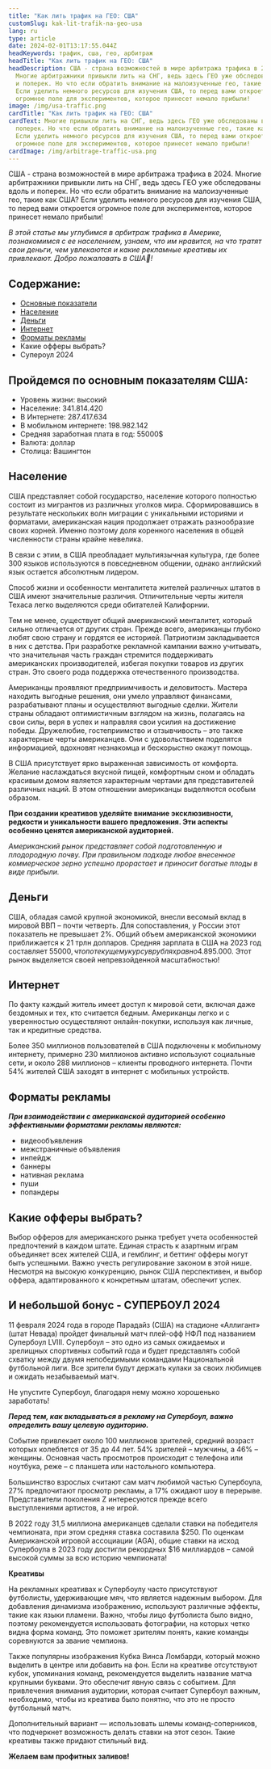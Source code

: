 ```yaml
---
title: "Как лить трафик на ГЕО: США"
customSlug: kak-lit-trafik-na-geo-usa
lang: ru
type: article
date: 2024-02-01T13:17:55.044Z
headKeywords: трафик, сша, гео, арбитраж
headTitle: "Как лить трафик на ГЕО: США"
headDescription: США - страна возможностей в мире арбитража трафика в 2024.
  Многие арбитражники привыкли лить на СНГ, ведь здесь ГЕО уже обследованы вдоль
  и поперек. Но что если обратить внимание на малоизученные гео, такие как США?
  Если уделить немного ресурсов для изучения США, то перед вами откроется
  огромное поле для экспериментов, которое принесет немало прибыли!
image: /img/usa-traffic.png
cardTitle: "Как лить трафик на ГЕО: США"
cardText: Многие привыкли лить на СНГ, ведь здесь ГЕО уже обследованы вдоль и
  поперек. Но что если обратить внимание на малоизученные гео, такие как США?
  Если уделить немного ресурсов для изучения США, то перед вами откроется
  огромное поле для экспериментов, которое принесет немало прибыли!
cardImage: /img/arbitrage-traffic-usa.png
---
```

США - страна возможностей в мире арбитража трафика в 2024. Многие арбитражники привыкли лить на СНГ, ведь здесь ГЕО уже обследованы вдоль и поперек. Но что если обратить внимание на малоизученные гео, такие как США? Если уделить немного ресурсов для изучения США, то перед вами откроется огромное поле для экспериментов, которое принесет немало прибыли! 

*В этой статье мы углубимся в арбитраж трафика в Америке, познакомимся с ее населением, узнаем, что им нравится, на что тратят свои деньги, чем увлекаются и какие рекламные креативы их привлекают. Добро пожаловать в США🤪!*

## Содержание:

* [Основные показатели](#Пройдемся-по-основным-показателям-США)
* [](#**Пройдемся-по-основным-показателям-США:**)[Население](#Население)
* [Деньги](#Деньги)
* [Интернет](#Интернет)
* [Форматы рекламы](#Форматы-рекламы)
* [](#Форматы-рекламы)[](#Какие-офферы-выбрать)[](#Какие-офферы-выбрать)Какие офферы выбрать?
* Супероул 2024

## Пройдемся по основным показателям США:

* Уровень жизни: высокий 
* Население: 341.814.420
* В Интернете: 287.417.634
* В мобильном интернете: 198.982.142
* Средняя заработная плата в год: 55000$
* Валюта: доллар 
* Столица: Вашингтон 

## Население

США представляет собой государство, население которого полностью состоит из мигрантов из различных уголков мира. Сформировавшись в результате нескольких волн миграции с уникальными историями и форматами, американская нация продолжает отражать разнообразие своих корней. Именно поэтому доля коренного населения в общей численности страны крайне невелика.

В связи с этим, в США преобладает мультиязычная культура, где более 300 языков используются в повседневном общении, однако английский язык остается абсолютным лидером. 

Способ жизни и особенности менталитета жителей различных штатов в США имеют значительные различия. Отличительные черты жителя Техаса легко выделяются среди обитателей Калифорнии.

Тем не менее, существует общий американский менталитет, который сильно отличается от других стран. Прежде всего, американцы глубоко любят свою страну и гордятся ее историей. Патриотизм закладывается в них с детства. При разработке рекламной кампании важно учитывать, что значительная часть граждан стремится поддерживать американских производителей, избегая покупки товаров из других стран. Это своего рода поддержка отечественного производства.

Американцы проявляют предприимчивость и деловитость. Мастера находить выгодные решения, они умело управляют финансами, разрабатывают планы и осуществляют выгодные сделки. Жители страны обладают оптимистичным взглядом на жизнь, полагаясь на свои силы, веря в успех и направляя свои усилия на достижение победы. Дружелюбие, гостеприимство и отзывчивость – это также характерные черты американцев. Они с удовольствием поделятся информацией, вдохновят незнакомца и бескорыстно окажут помощь.

В США присутствует ярко выраженная зависимость от комфорта. Желание наслаждаться вкусной пищей, комфортным сном и обладать красивым домом является характерным чертами для представителей различных наций. В этом отношении американцы выделяются особым образом.

**При создании креативов уделяйте внимание эксклюзивности, редкости и уникальности вашего предложения. Эти аспекты особенно ценятся американской аудиторией.**

*Американский рынок представляет собой подготовленную и плодородную почву. При правильном подходе любое внесенное коммерческое зерно успешно прорастает и приносит богатые плоды в виде прибыли.*

## Деньги 

США, обладая самой крупной экономикой, внесли весомый вклад в мировой ВВП – почти четверть. Для сопоставления, у России этот показатель не превышает 2%. Общий объем американской экономики приближается к 21 трлн долларов. Средняя зарплата в США на 2023 год составляет 55000$, что по текущему курсу в рублях равно 4.895.000$. Этот рынок выделяется своей непревзойденной масштабностью!

## Интернет

По факту каждый житель имеет доступ к мировой сети, включая даже бездомных и тех, кто считается бедным. Американцы легко и с уверенностью осуществляют онлайн-покупки, используя как личные, так и кредитные средства.

Более 350 миллионов пользователей в США подключены к мобильному интернету, примерно 230 миллионов активно используют социальные сети, и около 288 миллионов – клиенты проводного интернета. Почти 54% жителей США заходят в интернет с мобильных устройств.

## Форматы рекламы 

***При взаимодействии с американской аудиторией особенно эффективными форматами рекламы являются:*** 

* видеообъявления
* межстраничные объявления 
* инпейдж 
* баннеры
* нативная реклама
* пуши 
* попандеры 

## Какие офферы выбрать?

Выбор офферов для американского рынка требует учета особенностей предпочтений в каждом штате. Единая страсть к азартным играм объединяет всех жителей США, и гемблинг, и беттинг офферы могут быть успешными. Важно учесть регулирование законом в этой нише. Несмотря на высокую конкуренцию, рынок США перспективен, и выбор оффера, адаптированного к конкретным штатам, обеспечит успех.

## И небольшой бонус - СУПЕРБОУЛ 2024

11 февраля 2024 года в городе Парадайз (США) на стадионе «Аллигант» (штат Невада) пройдет финальный матч плей-офф НФЛ под названием Супербоул LVIII. Супербоул – это одно из самых ожидаемых и зрелищных спортивных событий года и будет представлять собой схватку между двумя непобедимыми командами Национальной футбольной лиги. Все зрители будут держать кулаки за своих любимцев и ожидать незабываемый матч.

Не упустите Супербоул, благодаря нему можно хорошенько заработать! 

***Перед тем, как вкладываться в рекламу на Супербоул, важно определить вашу целевую аудиторию.***

Событие привлекает около 100 миллионов зрителей, средний возраст которых колеблется от 35 до 44 лет. 54% зрителей – мужчины, а 46% – женщины. Основная часть просмотров происходит с телефона или ноутбука, реже – с планшета или настольного компьютера.

Большинство взрослых считают сам матч любимой частью Супербоула, 27% предпочитают просмотр рекламы, а 17% ожидают шоу в перерыве. Представители поколения Z интересуются прежде всего выступлениями артистов, а не игрой.

В 2022 году 31,5 миллиона американцев сделали ставки на победителя чемпионата, при этом средняя ставка составила $250. По оценкам Американской игровой ассоциации (AGA), общие ставки на исход Супербоула в 2023 году достигли рекордных $16 миллиардов – самой высокой суммы за всю историю чемпионата!

**Креативы** 

На рекламных креативах к Супербоулу часто присутствуют футболисты, удерживающие мяч, что является надежным выбором. Для добавления динамизма изображению, используют различные эффекты, такие как языки пламени. Важно, чтобы лицо футболиста было видно, поэтому рекомендуется использовать фотографии, на которых четко видна форма команд. Это поможет зрителям понять, какие команды соревнуются за звание чемпиона.

Также популярны изображения Кубка Винса Ломбарди, который можно выделить в центре или добавить на фон. Если на креативе отсутствуют кубок, упоминания команд, рекомендуется выделить название матча крупными буквами. Это обеспечит явную связь с событием. Для привлечения внимания аудитории, которая считает Супербоул важным, необходимо, чтобы из креатива было понятно, что это не просто футбольный матч.

Дополнительный вариант — использовать шлемы команд-соперников, что подчеркнет возможность делать ставки на этот сезон. Такие креативы также придают стильный вид.

**Желаем вам профитных заливов!**